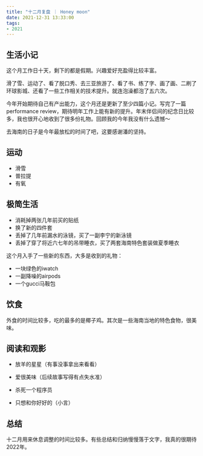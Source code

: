 ```yaml
---
title: "十二月复盘 ｜ Honey moon"
date: 2021-12-31 13:33:00
tags:
- 2021
---
```


## 生活小记

这个月工作日十天，剩下的都是假期。兴趣爱好充盈得比较丰富。

滑了雪、运动了、看了脱口秀、去三亚旅游了、看了书、练了字、画了画、二刷了环球影城、还看了一些工作相关的技术提升。就连泡澡都泡了五六次。

今年开始期待自己有产出能力，这个月还是更新了至少四篇小记。写完了一篇performance review，期待明年工作上能有新的提升。年末伴侣间的纪念日比较多，我也很开心地收到了很多份礼物。回顾我的今年我没有什么遗憾～

去海南的日子是今年最放松的时间了吧，这要感谢潘的坚持。

## 运动

- 滑雪
- 普拉提
- 有氧

## 极简生活

- 消耗掉两张几年前买的贴纸
- 换了新的四件套
- 丢掉了几年前漏水的泳镜，买了一副李宁的新泳镜
- 丢掉了穿了将近六七年的吊带睡衣，买了两套海南特色套装做夏季睡衣

这个月入手了一些新的东西，大多是收到的礼物：

- 一块绿色的iwatch
- 一副降噪的airpods
- 一个gucci马鞍包

## 饮食

外食的时间比较多，吃的最多的是椰子鸡。其次是一些海南当地的特色食物，很美味。

## 阅读和观影

- 放羊的星星（有事没事拿出来看看）
- 爱很美味（后续故事写得有点失水准）

- 杀死一个程序员
- 只想和你好好的（小言）

## 总结

十二月用来休息调整的时间比较多。有些总结和归纳慢慢落于文字，我真的很期待2022年。